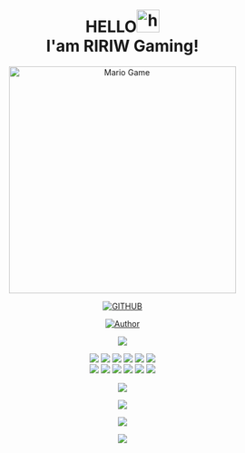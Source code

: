 <h1 align="center">HELLO<img src="https://user-images.githubusercontent.com/1303154/88677602-1635ba80-d120-11ea-84d8-d263ba5fc3c0.gif" width="40px" alt="hi"><br>I'am RIRIW Gaming!</h1>

<p align="center">
<img src="https://github.com/TheDudeThatCode/TheDudeThatCode/blob/master/Assets/Developer.gif" alt="Mario Game" width="400" />
<div align="center">

<p align="center">
<a href="#"><img title="GITHUB" src="https://img.shields.io/badge/GITHUB-green?colorA=%23ff0000&colorB=%23017e40&style=for-the-badge"></a>
</p>
<p align="center">
<a href="https://github.com/RIRIWGaming"><img title="Author" src="https://img.shields.io/badge/Author-RAIHAN-red.svg?style=for-the-badge&logo=github"></a>
</p>
<p align="center">
  <a href="https://youtube.com/channel/UC62I9onSXyoweJ076dSCpkA"><img src="https://img.shields.io/badge/YouTube-RIRIW Gaming-ff0000?style=for-the-badge&logo=youtube&logoColor=ff0000&lihttps://youtube.com/channel/UC62I9onSXyoweJ076dSCpkA" /></a>
  <a name=hendra759&label=VIEWS&style=flat-square&color=orange" />
<p align="center">
  <img src="https://img.shields.io/badge/-JavaScript-black?style=flat-square&logo=javascript" />
  <img src="https://img.shields.io/badge/-Node.js-black?style=flat-square&logo=Node.js" />
  <img src="https://img.shields.io/badge/-HTML5-black?style=flat-square&logo=html5&logoColor=e34f26" />
  <img src="https://img.shields.io/badge/-CSS3-black?style=flat-square&logo=css3&logoColor=1572b6" />
  <img src="https://img.shields.io/badge/-Git-black?style=flat-square&logo=git" />
  <img src="https://img.shields.io/badge/-GitHub-black?style=flat-square&logo=github" /> <br>
  <img src="https://img.shields.io/badge/-Python-black?style=flat-square&logo=python" />
  <img src="https://img.shields.io/badge/-React-black?style=flat-square&logo=react" />
  <img src="https://img.shields.io/badge/-Redux-black?style=flat-square&logo=redux" />
  <img src="https://img.shields.io/badge/-Windows-black?style=flat-square&logo=windows" />
  <img src="https://img.shields.io/badge/-VS_Code-black?style=flat-square&logo=visual-studio-code" />
  <img src="https://img.shields.io/badge/-SQLite3-black?style=flat-square&logo=sqlite" />
</p>


<p align="center">
  <a href="https://github.com/RIRIWGaming"><img src="https://github-readme-stats.vercel.app/api/top-langs?username=RIRIWGaming&bg_color=30,e96443,904e95&title_color=fff&text_color=fff&hide_border=true&show_icons=true&layout=compact" /></a>
</p>
<p align="center">

  <a href="https://github.com/RIRIWGaming"><img src="https://github-readme-stats.vercel.app/api?username=RIRIWGaming&bg_color=30,e96443,904e95&title_color=fff&text_color=fff&icon_color=fff&hide_border=true&show_icons=true" /></a>

</p>
<p align="center">
   <img src="https://github-readme-streak-stats.herokuapp.com/?user=RIRIWGaming" />
</p>


<p align="center">
  <a href="https://github.com/ryo-ma/github-profile-trophy"><img src="https://github-profile-trophy.vercel.app/?username=mancabot&theme=onedark" /></a>
</p>
